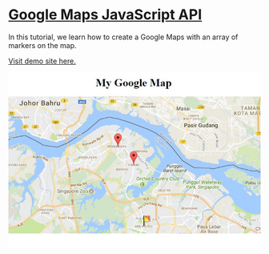 # [Google Maps JavaScript API](https://www.youtube.com/watch?v=Zxf1mnP5zcw)

In this tutorial, we learn how to create a Google Maps with an array of markers on the map.

[Visit demo site here.](https://webdevtuts.github.io/google_maps_js_api/)

![Preview](screenshot.jpg)
